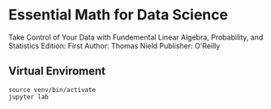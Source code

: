 # Essential Math for Data Science
Take Control of Your Data with Fundemental Linear Algebra, Probability, and Statistics
Edition: First
Author: Thomas Nield
Publisher: O'Reilly

## Virtual Enviroment
```
source venv/bin/activate 
jupyter lab
```

